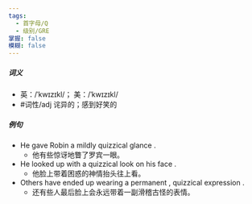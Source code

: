 ```yaml
---
tags:
  - 首字母/Q
  - 级别/GRE
掌握: false
模糊: false
---
```

##### 词义
- 英：/ˈkwɪzɪkl/； 美：/ˈkwɪzɪkl/
- #词性/adj  诧异的；感到好笑的
##### 例句
- He gave Robin a mildly quizzical glance .
	- 他有些惊讶地瞥了罗宾一眼。
- He looked up with a quizzical look on his face .
	- 他脸上带着困惑的神情抬头往上看。
- Others have ended up wearing a permanent , quizzical expression .
	- 还有些人最后脸上会永远带着一副滑稽古怪的表情。
